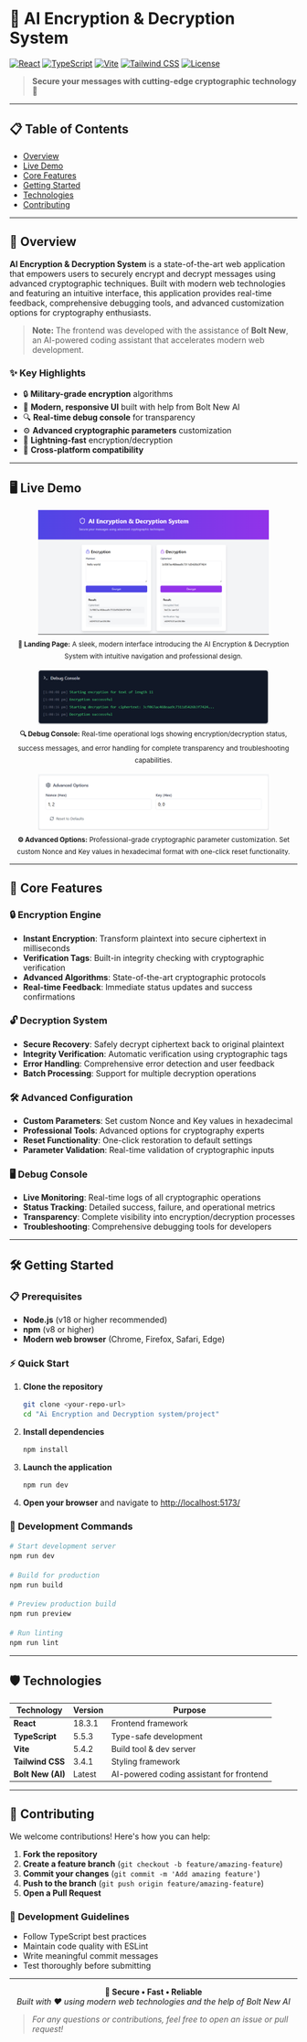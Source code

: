 # 🔐 AI Encryption & Decryption System

[![React](https://img.shields.io/badge/React-18.3.1-blue.svg)](https://reactjs.org/)
[![TypeScript](https://img.shields.io/badge/TypeScript-5.5.3-blue.svg)](https://www.typescriptlang.org/)
[![Vite](https://img.shields.io/badge/Vite-5.4.2-purple.svg)](https://vitejs.dev/)
[![Tailwind CSS](https://img.shields.io/badge/Tailwind-3.4.1-38B2AC.svg)](https://tailwindcss.com/)
[![License](https://img.shields.io/badge/License-MIT-green.svg)](LICENSE)

> **Secure your messages with cutting-edge cryptographic technology** 🚀

---

## 📋 Table of Contents
- [Overview](#-overview)
- [Live Demo](#-live-demo)
- [Core Features](#-core-features)
- [Getting Started](#-getting-started)
- [Technologies](#-technologies)
- [Contributing](#-contributing)

---

## 🎯 Overview

**AI Encryption & Decryption System** is a state-of-the-art web application that empowers users to securely encrypt and decrypt messages using advanced cryptographic techniques. Built with modern web technologies and featuring an intuitive interface, this application provides real-time feedback, comprehensive debugging tools, and advanced customization options for cryptography enthusiasts.

> **Note:** The frontend was developed with the assistance of **Bolt New**, an AI-powered coding assistant that accelerates modern web development.

### ✨ Key Highlights
- 🔒 **Military-grade encryption** algorithms
- 🎨 **Modern, responsive UI** built with help from Bolt New AI
- 🔍 **Real-time debug console** for transparency
- ⚙️ **Advanced cryptographic parameters** customization
- 🚀 **Lightning-fast** encryption/decryption
- 📱 **Cross-platform compatibility**

---

## 🖥️ Live Demo

<div align="center">
  <img src="assets/landing_page.png" alt="Landing Page" width="80%"/>
  <br/>
  <sub><strong>🎨 Landing Page:</strong> A sleek, modern interface introducing the AI Encryption & Decryption System with intuitive navigation and professional design.</sub>
  <br/><br/>
  <img src="assets/debug_console.png" alt="Debug Console" width="80%"/>
  <br/>
  <sub><strong>🔍 Debug Console:</strong> Real-time operational logs showing encryption/decryption status, success messages, and error handling for complete transparency and troubleshooting capabilities.</sub>
  <br/><br/>
  <img src="assets/advanced_options.png" alt="Advanced Options" width="80%"/>
  <br/>
  <sub><strong>⚙️ Advanced Options:</strong> Professional-grade cryptographic parameter customization. Set custom Nonce and Key values in hexadecimal format with one-click reset functionality.</sub>
</div>

---

## 🚀 Core Features

### 🔒 **Encryption Engine**
- **Instant Encryption**: Transform plaintext into secure ciphertext in milliseconds
- **Verification Tags**: Built-in integrity checking with cryptographic verification
- **Advanced Algorithms**: State-of-the-art cryptographic protocols
- **Real-time Feedback**: Immediate status updates and success confirmations

### 🔓 **Decryption System**
- **Secure Recovery**: Safely decrypt ciphertext back to original plaintext
- **Integrity Verification**: Automatic verification using cryptographic tags
- **Error Handling**: Comprehensive error detection and user feedback
- **Batch Processing**: Support for multiple decryption operations

### 🛠️ **Advanced Configuration**
- **Custom Parameters**: Set custom Nonce and Key values in hexadecimal
- **Professional Tools**: Advanced options for cryptography experts
- **Reset Functionality**: One-click restoration to default settings
- **Parameter Validation**: Real-time validation of cryptographic inputs

### 🖥️ **Debug Console**
- **Live Monitoring**: Real-time logs of all cryptographic operations
- **Status Tracking**: Detailed success, failure, and operational metrics
- **Transparency**: Complete visibility into encryption/decryption processes
- **Troubleshooting**: Comprehensive debugging tools for developers

---

## 🛠️ Getting Started

### 📋 Prerequisites
- **Node.js** (v18 or higher recommended)
- **npm** (v8 or higher)
- **Modern web browser** (Chrome, Firefox, Safari, Edge)

### ⚡ Quick Start

1. **Clone the repository**
   ```bash
   git clone <your-repo-url>
   cd "Ai Encryption and Decryption system/project"
   ```

2. **Install dependencies**
   ```bash
   npm install
   ```

3. **Launch the application**
   ```bash
   npm run dev
   ```

4. **Open your browser** and navigate to [http://localhost:5173/](http://localhost:5173/)

### 🔧 Development Commands
```bash
# Start development server
npm run dev

# Build for production
npm run build

# Preview production build
npm run preview

# Run linting
npm run lint
```

---

## 🛡️ Technologies

| Technology | Version | Purpose |
|------------|---------|---------|
| **React** | 18.3.1 | Frontend framework |
| **TypeScript** | 5.5.3 | Type-safe development |
| **Vite** | 5.4.2 | Build tool & dev server |
| **Tailwind CSS** | 3.4.1 | Styling framework |
| **Bolt New (AI)** | Latest | AI-powered coding assistant for frontend |

---

## 🤝 Contributing

We welcome contributions! Here's how you can help:

1. **Fork the repository**
2. **Create a feature branch** (`git checkout -b feature/amazing-feature`)
3. **Commit your changes** (`git commit -m 'Add amazing feature'`)
4. **Push to the branch** (`git push origin feature/amazing-feature`)
5. **Open a Pull Request**

### 📝 Development Guidelines
- Follow TypeScript best practices
- Maintain code quality with ESLint
- Write meaningful commit messages
- Test thoroughly before submitting

---

<div align="center">
  <strong>🔐 Secure • Fast • Reliable</strong>
  <br/>
  <em>Built with ❤️ using modern web technologies and the help of Bolt New AI</em>
</div>

> _For any questions or contributions, feel free to open an issue or pull request!_
